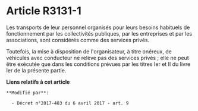 # Article R3131-1

Les transports de leur personnel organisés pour leurs besoins habituels de fonctionnement par les collectivités publiques,
par les entreprises et par les associations, sont considérés comme des services privés.

Toutefois, la mise à disposition de l'organisateur, à titre onéreux, de véhicules avec conducteur ne relève pas des services
privés ; elle ne peut être exécutée que dans les conditions prévues par les titres Ier et II du livre Ier de la présente
partie.

**Liens relatifs à cet article**

	**Modifié par**:

	  - Décret n°2017-483 du 6 avril 2017 - art. 9
